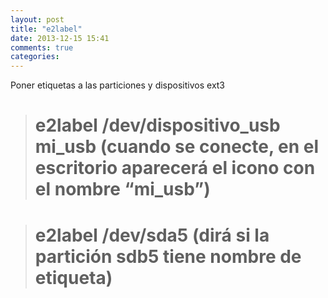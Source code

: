 ```yaml
---
layout: post
title: "e2label"
date: 2013-12-15 15:41
comments: true
categories: 
---
```

Poner etiquetas a las particiones y dispositivos ext3

># e2label /dev/dispositivo_usb mi_usb  (cuando se conecte, en el escritorio aparecerá el icono con el nombre “mi_usb”)

># e2label /dev/sda5  (dirá si la partición sdb5 tiene nombre de etiqueta)

